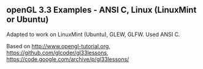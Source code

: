 ## openGL 3.3 Examples - ANSI C, Linux (LinuxMint or Ubuntu) 

Adapted to work on LinuxMint (Ubuntu), GLEW, GLFW. Used ANSI C.



Based on http://www.opengl-tutorial.org, https://github.com/glcoder/gl33lessons, https://code.google.com/archive/p/gl33lessons/
